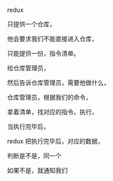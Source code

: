 redux 

只提供一个仓库，

他会要求我们不能直接进入仓库，


只能提供一份，指令清单。


给仓库管理员，


然后告诉仓库管理员，需要他做什么，



仓库管理员，根据我们的命令，

拿着清单，找对应的指令，执行，


当执行完毕后，

redux 把执行完毕后，对应的数据，

判断是不是，同一个


如果不是，就通知我们








